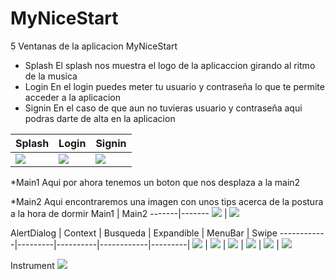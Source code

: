 # MyNiceStart

5 Ventanas de la aplicacion MyNiceStart

* Splash
    El splash nos muestra el logo de la aplicaccion girando al ritmo de la musica
* Login
    En el login puedes meter tu usuario y contraseña lo que te permite acceder a la aplicacion
* Signin
    En el caso de que aun no tuvieras usuario y contraseña aqui podras darte de alta en la aplicacion


Splash | Login | Signin
-------|-------|-------
![](img/splash.jpg) | ![](img/login.jpg) | ![](img/signin.jpg)



*Main1
Aqui por ahora tenemos un boton que nos desplaza a la main2

*Main2
Aqui encontraremos una imagen con unos tips acerca de la postura a la hora de dormir
Main1 | Main2
-------|-------
![](img/Main1.png) | ![](img/Main2.png)

AlertDialog | Context | Busqueda | Expandible | MenuBar | Swipe
------------|---------|----------|------------|---------|
![](img/AlerDialog.png) | ![](img/Busqueda.png) | ![](img/Context.png) | ![](img/Expandible.png) | ![](img/MenubarClicked.png) | ![](img/Swipe.png)

Instrument
![](img/Instrument.png)
